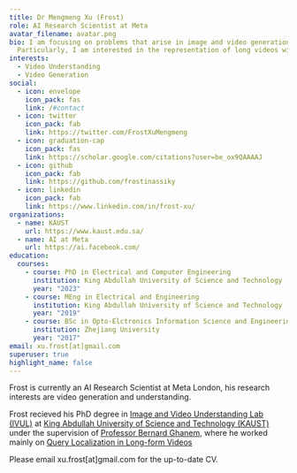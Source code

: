 ```yaml
---
title: Dr Mengmeng Xu (Frost)
role: AI Research Scientist at Meta
avatar_filename: avatar.png
bio: I am focusing on problems that arise in image and video generation and understanding.
  Particularly, I am interested in the representation of long videos with novel model architectures. I also did query localization in video during my PhD research.
interests:
  - Video Understanding
  - Video Generation
social:
  - icon: envelope
    icon_pack: fas
    link: /#contact
  - icon: twitter
    icon_pack: fab
    link: https://twitter.com/FrostXuMengmeng
  - icon: graduation-cap
    icon_pack: fas
    link: https://scholar.google.com/citations?user=be_ox9QAAAAJ
  - icon: github
    icon_pack: fab
    link: https://github.com/frostinassiky
  - icon: linkedin
    icon_pack: fab
    link: https://www.linkedin.com/in/frost-xu/
organizations:
  - name: KAUST
    url: https://www.kaust.edu.sa/
  - name: AI at Meta
    url: https://ai.facebook.com/
education:
  courses:
    - course: PhD in Electrical and Computer Engineering
      institution: King Abdullah University of Science and Technology
      year: "2023"
    - course: MEng in Electrical and Engineering
      institution: King Abdullah University of Science and Technology
      year: "2019"
    - course: BSc in Opto-Elctronics Information Science and Engineering
      institution: Zhejiang University
      year: "2017"
email: xu.frost[at]gmail.com
superuser: true
highlight_name: false
---
```


Frost is currently an AI Research Scientist at Meta London, his research interests are video generation and understanding.

Frost recieved his PhD degree in [Image and Video Understanding Lab (IVUL)](https://cemse.kaust.edu.sa/ivul) at [King Abdullah University of Science and Technology (KAUST)](https://www.kaust.edu.sa/en) under the supervision of [Professor Bernard Ghanem](https://www.bernardghanem.com/home), where he worked mainly on [Query Localization in Long-form Videos](https://academia.kaust.edu.sa/en/studentTheses/query-localization-in-long-form-videos)

Please email xu.frost[at]gmail.com for the up-to-date CV.
